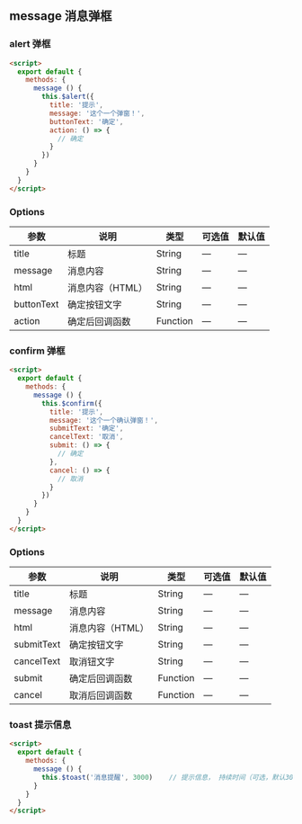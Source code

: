 ## message 消息弹框

### alert 弹框

```html
<script>
  export default {
    methods: {
      message () {
        this.$alert({
          title: '提示',
          message: '这个一个弹窗！', 
          buttonText: '确定', 
          action: () => {
            // 确定
          }
        })
      }      
    }
  }
</script>
```

### Options
| 参数      | 说明    | 类型      | 可选值       | 默认值   |
|---------- |-------- |---------- |-------------  |-------- |
| title      | 标题       | String  | —            |   —     |
| message    | 消息内容     | String    | —   |  —    |
| html       | 消息内容（HTML） | String    | — | —   |
| buttonText | 确定按钮文字   | String    | — | —   |
| action     | 确定后回调函数  | Function | —   | —   |



### confirm 弹框

```html
<script>
  export default {
    methods: {
      message () {
        this.$confirm({
          title: '提示',
          message: '这个一个确认弹窗！', 
          submitText: '确定', 
          cancelText: '取消', 
          submit: () => {
            // 确定
          },
          cancel: () => {
            // 取消
          }
        })
      }      
    }
  }
</script>
```

### Options
| 参数      | 说明    | 类型      | 可选值       | 默认值   |
|---------- |-------- |---------- |-------------  |-------- |
| title      | 标题         | String | —  | — |
| message    | 消息内容         | String | —  | — |
| html       | 消息内容（HTML）   | String | —  | — |
| submitText | 确定按钮文字  | String| —  | — |
| cancelText | 取消钮文字 | String| —  | — |
| submit     | 确定后回调函数 | Function | —  | — |
| cancel     | 取消后回调函数 | Function | —  | — |




### toast 提示信息

```html
<script>
  export default {
    methods: {
      message () {
        this.$toast('消息提醒', 3000)    // 提示信息， 持续时间（可选，默认3000毫秒）
      }      
    }
  }
</script>
```


